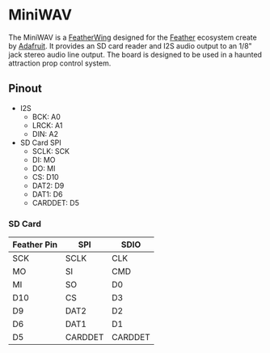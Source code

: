# MiniWAV

The MiniWAV is a [FeatherWing](https://learn.adafruit.com/adafruit-feather/featherwings) designed for the [Feather](https://learn.adafruit.com/adafruit-feather) ecosystem create by [Adafruit](https://www.adafruit.com). It provides an SD card reader and I2S audio output to an 1/8" jack stereo audio line output. The board is designed to be used in a haunted attraction prop control system.

## Pinout
- I2S
  - BCK: A0
  - LRCK: A1
  - DIN: A2
- SD Card SPI
  - SCLK: SCK
  - DI: MO
  - DO: MI
  - CS: D10
  - DAT2: D9
  - DAT1: D6
  - CARDDET: D5

### SD Card
| Feather Pin | SPI     | SDIO    |
|-------------|---------|---------|
| SCK         | SCLK    | CLK     |
| MO          | SI      | CMD     |
| MI          | SO      | D0      |
| D10         | CS      | D3      |
| D9          | DAT2    | D2      |
| D6          | DAT1    | D1      |
| D5          | CARDDET | CARDDET |
